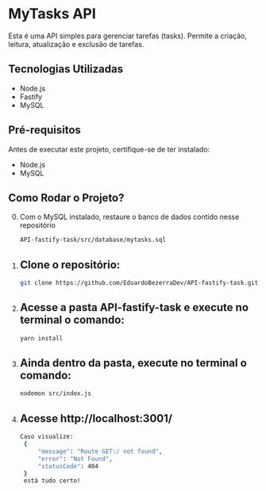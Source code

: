 # MyTasks API

Esta é uma API simples para gerenciar tarefas (tasks). Permite a criação, leitura, atualização e exclusão de tarefas.

## Tecnologias Utilizadas

- Node.js
- Fastify
- MySQL

## Pré-requisitos

Antes de executar este projeto, certifique-se de ter instalado:

- Node.js
- MySQL

## Como Rodar o Projeto?
0. Com o MySQL instalado, restaure o banco de dados contido nesse repositório
    ```bash
    API-fastify-task/src/database/mytasks.sql
   

1. ## Clone o repositório:

   ```bash
   git clone https://github.com/EduardoBezerraDev/API-fastify-task.git
   
2. ## Acesse a pasta API-fastify-task e execute no terminal o comando:

   ```bash
   yarn install

3. ## Ainda dentro da pasta, execute no terminal o comando:

   ```bash
   nodemon src/index.js 

4. ## Acesse http://localhost:3001/

   ```bash
   Caso visualize: 
    {
        "message": "Route GET:/ not found",
        "error": "Not Found",
        "statusCode": 404
    }
    está tudo certo!
